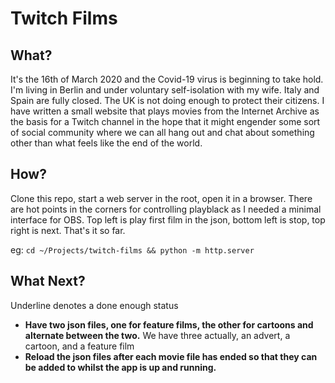 # Twitch Films

## What?

It's the 16th of March 2020 and the Covid-19 virus is beginning to take hold. I'm living in Berlin and under voluntary self-isolation with my wife. Italy and Spain are fully closed. The UK is not doing enough to protect their citizens. I have written a small website that plays movies from the Internet Archive as the basis for a Twitch channel in the hope that it might engender some sort of social community where we can all hang out and chat about something other than what feels like the end of the world.

## How?

Clone this repo, start a web server in the root, open it in a browser. There are hot points in the corners for controlling playblack as I needed a minimal interface for OBS. Top left is play first film in the json, bottom left is stop, top right is next. That's it so far.

eg: `cd ~/Projects/twitch-films && python -m http.server`

## What Next?

Underline denotes a done enough status

* __Have two json files, one for feature films, the other for cartoons and alternate between the two.__ We have three actually, an advert, a cartoon, and a feature film
* __Reload the json files after each movie file has ended so that they can be added to whilst the app is up and running.__

